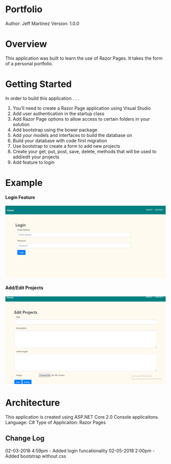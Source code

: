 # Portfolio
Author: Jeff Martinez
Version: 1.0.0

# Overview
This application was built to learn the use of Razor Pages.  It takes the form of a personal portfolio.

# Getting Started
In order to build this application . . .
1. You'll need to create a Razor Page application using Visual Studio
2. Add user authentication in the startup class 
3. Add Razor Page options to allow access to certain folders in your solution
4. Add bootstrap using the bower package
5. Add your models and interfaces to build the database on
6. Build your database with code first migration
7. Use bootstrap to create a form to add new projects
8. Create your get, put, post, save, delete, methods that will be used to add/edit your projects
9. Add feature to login  

# Example
#### Login Feature
![alt](Portfolio1.png "Logo Title Text 1")

#### Add/Edit Projects
![alt](Portfolio2.png "Logo Title Text 1")


# Architecture
This application is created using ASP.NET Core 2.0 Console applicaitons. 
Language: C# 
Type of Applicaiton: Razor Pages 

## Change Log
02-03-2018 4:59pm - Added login funcationality
02-05-2018 2:00pm - Added bootstrap without css
